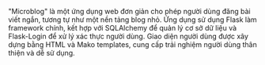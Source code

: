 "Microblog" là một ứng dụng web đơn giản cho phép người dùng đăng bài viết ngắn, tương tự như một nền tảng blog nhỏ. Ứng dụng sử dụng Flask làm framework chính, kết hợp với SQLAlchemy để quản lý cơ sở dữ liệu và Flask-Login để xử lý xác thực người dùng. Giao diện người dùng được xây dựng bằng HTML và Mako templates, cung cấp trải nghiệm người dùng thân thiện và dễ sử dụng.
